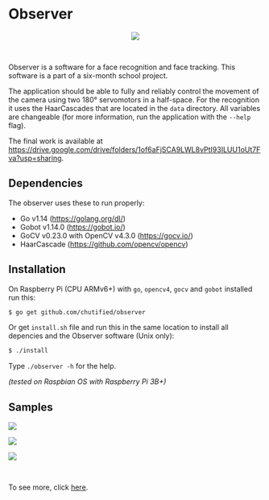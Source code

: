# Observer

<p align="center">
  <img src="https://raw.githubusercontent.com/chutified/observer/master/img/00.jpg">
</p>
<br>

Observer is a software for a face recognition and face tracking. This software is a part of a six-month school project.

The application should be able to fully and reliably control the movement of the camera using two 180° servomotors in a half-space. For the recognition it uses the HaarCascades that are located in the `data` directory. All variables are changeable (for more information, run the application with the `--help` flag).

The final work is available at https://drive.google.com/drive/folders/1of6aFjSCA9LWL8vPtI93ILUU1oUt7Fva?usp=sharing.

## Dependencies

The observer uses these to run properly:
  * Go v1.14 (https://golang.org/dl/)
  * Gobot v1.14.0 (https://gobot.io/)
  * GoCV v0.23.0 with OpenCV v4.3.0 (https://gocv.io/)
  * HaarCascade (https://github.com/opencv/opencv)
  
## Installation

On Raspberry Pi (CPU ARMv6+) with `go`, `opencv4`, `gocv` and `gobot` installed run this:

```bash
$ go get github.com/chutified/observer
```

Or get `install.sh` file and run this in the same location to install all depencies and the Observer software (Unix only):

```bash
$ ./install
```

Type `./observer -h` for the help.

*(tested on Raspbian OS with Raspberry Pi 3B+)*

## Samples

<p align="left">
  <img src="https://raw.githubusercontent.com/chutified/observer/master/img/05.gif">
</p>

<p align="left">
  <img src="https://raw.githubusercontent.com/chutified/observer/master/img/04.gif">
</p>

<p align="left">
  <img src="https://raw.githubusercontent.com/chutified/observer/master/img/03.gif">
</p>
<br>

To see more, click <a href="https://drive.google.com/drive/folders/1of6aFjSCA9LWL8vPtI93ILUU1oUt7Fva?usp=sharing" target="_blank">here</a>.
